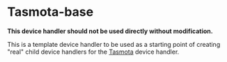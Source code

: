 # Tasmota-base

**This device handler should not be used directly without modification.**


This is a template device handler to be used as a starting point of creating "real" child device handlers for the [Tasmota](https://github.com/BrettSheleski/SmartThingsPublic/tree/master/devicetypes/BrettSheleski/tasmota.src) device handler.

